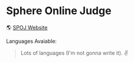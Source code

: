 # Sphere Online Judge

:earth_americas: [SPOJ Website](http://www.spoj.com)

Languages Avaiable:

> Lots of languages (I'm not gonna write it). :v:
